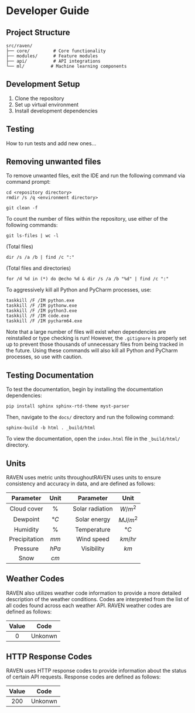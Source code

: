 # Developer Guide

## Project Structure
```
src/raven/
├── core/         # Core functionality
├── modules/      # Feature modules
├── api/          # API integrations
└── ml/          # Machine learning components
```
## Development Setup
1. Clone the repository
2. Set up virtual environment
3. Install development dependencies

## Testing
How to run tests and add new ones...

## Removing unwanted files
To remove unwanted files, exit the IDE and run the following command via
command prompt:
```commandline
cd <repository directory>
rmdir /s /q <environment directory>

git clean -f
```

To count the number of files within the repository, use either of the following
commands:
```commandline
git ls-files | wc -l
```
(Total files)
```commandline
dir /s /a /b | find /c ":"
```
(Total files and directories)
```commandline
for /d %d in (*) do @echo %d & dir /s /a /b "%d" | find /c ":"
```

To aggressively kill all Python and PyCharm processes, use:
```commandline
taskkill /F /IM python.exe
taskkill /F /IM pythonw.exe
taskkill /F /IM python3.exe
taskkill /F /IM code.exe
taskkill /F /IM pycharm64.exe
```
Note that a large number of files will exist when dependencies are reinstalled
or type checking is run! However, the `.gitignore` is properly set up to prevent
those thousands of unnecessary files from being tracked in the future. Using
these commands will also kill all Python and PyCharm processes, so use with caution.

## Testing Documentation
To test the documentation, begin by installing the documentation dependencies:
```commandline
pip install sphinx sphinx-rtd-theme myst-parser
```
Then, navigate to the `docs/` directory and run the following command:
```commandline
sphinx-build -b html . _build/html
```
To view the documentation, open the `index.html` file in the `_build/html/` directory.

## Units

RAVEN uses metric units throughoutRAVEN uses units to ensure consistency and accuracy in data, and are
defined as follows:

|   Parameter   |   Unit   |   |    Parameter    |   Unit   |
|:-------------:|:--------:|:-:|:---------------:|:--------:|
|  Cloud cover  |    %     |   | Solar radiation | $W/m^2$  | 
|   Dewpoint    |   $°C$   |   |  Solar energy   | $MJ/m^2$ |
|   Humidity    |    %     |   |   Temperature   |   $°C$   |
| Precipitation |   $mm$   |   |   Wind speed    | $km/hr$  |
|   Pressure    |  $hPa$   |   |   Visibility    |   $km$   |
|     Snow      |   $cm$   |


## Weather Codes
RAVEN also utilizes weather code information to provide a more detailed
description of the weather conditions. Codes are interpreted from the list
of all codes found across each weather API. RAVEN weather codes are defined
as follows:

|   Value    |  Code   |
|:----------:|:-------:|
|     0      | Unkonwn |

## HTTP Response Codes
RAVEN uses HTTP response codes to provide information about the status of
certain API requests. Response codes are defined as follows:

| Value |  Code   |
|:-----:|:-------:|
|  200  | Unkonwn |